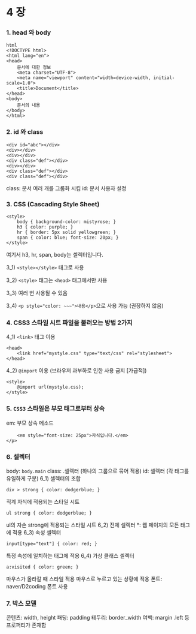 # 4 장

### 1. head 와 body

```
html
<!DOCTYPE html>
<html lang="en">
<head>
    문서에 대한 정보
    <meta charset="UTF-8">
    <meta name="viewport" content="width=device-width, initial-scale=1.0">
    <title>Document</title>
</head>
<body>
    문서의 내용
</body>
</html>
```

### 2. id 와 class
```
<div id="abc"></div>
<div></div>
<div></div>
<div class="def"></div>
<div></div>
<div class="def"></div>
<div class="def"></div>
```
class: 문서 여러 개를 그룹화 시킴
id: 문서 사용자 설정

### 3. CSS (Cascading Style Sheet)
```
<style>
    body { background-color: mistyrose; }
    h3 { color: purple; }
    hr { border: 5px solid yellowgreen; }
    span { color: blue; font-size: 20px; }
</style>
```
여기서 h3, hr, span, body는 셀렉터입니다.

3_1) ```<style></style>``` 태그로 사용

3_2) ```<style>``` 태그는 ```<head>``` 태그에서만 사용

3_3) 여러 번 사용될 수 있음

3_4) ```<p style="color: ~~~">내용</p>```으로 사용 가능 (권장하지 않음)

### 4. CSS3 스타일 시트 파일을 불러오는 방법 2가지
4_1) ```<link>``` 태그 이용

```
<head>
    <link href="mystyle.css" type="text/css" rel="stylesheet">
</head>
```
4_2) ```@import``` 이용 (브라우저 과부하로 인한 사용 금지 [가급적])
```
<style>
    @import url(mystyle.css);
</style>
```

### 5. ```CSS3``` 스타일은 부모 태그로부터 상속
em: 부모 상속 메소드
```<p style="color: green">안녕하세요
    <em style="font-size: 25px">자식입니다.</em>
</p>
```

### 6. 셀렉터 
body: ```body.main```
class: .셀렉터 (하나의 그룹으로 묶어 적용)
id: 셀렉터 (각 태그를 유일하게 구분)
6_1) 셀렉터의 조합
```
div > strong { color: dodgerblue; }
```

직계 자식에 적용되는 스타일 시트
```
ul strong { color: dodgerblue; }
```

ul의 자손 strong에 적용되는 스타일 시트
6_2) 전체 셀렉터
*: 웹 페이지의 모든 태그에 적용
6_3) 속성 셀렉터
```
input[type="text"] { color: red; }
```

특정 속성에 일치하는 태그에 적용
6_4) 가상 클래스 셀렉터
```
a:visited { color: green; }
```

마우스가 올라갈 때 스타일 적용
마우스로 누르고 있는 상황에 적용
폰트: naver/D2coding 폰트 사용

### 7. 박스 모델
콘텐츠: width, height
패딩: padding
테두리: border_width
여백: margin
.left 등 프로퍼티가 존재함








